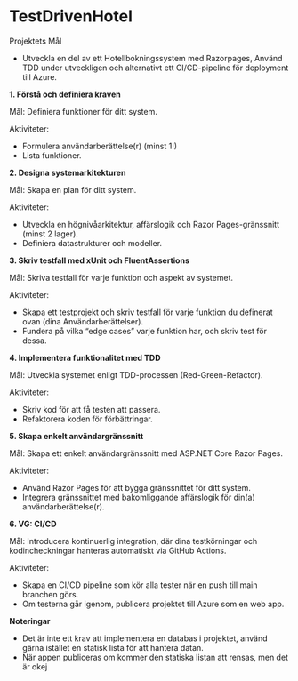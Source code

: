 # TestDrivenHotel
Projektets Mål
- Utveckla en del av ett Hotellbokningssystem med Razorpages, Använd TDD under utveckligen och alternativt ett CI/CD-pipeline för deployment till Azure.

**1. Förstå och definiera kraven**

Mål: Definiera funktioner för ditt system.

Aktiviteter:
- Formulera användarberättelse(r) (minst 1!)
- Lista funktioner.

**2. Designa systemarkitekturen**

Mål: Skapa en plan för ditt system.

Aktiviteter:
- Utveckla en högnivåarkitektur, affärslogik och Razor Pages-gränssnitt (minst 2 lager).
- Definiera datastrukturer och modeller.

**3. Skriv testfall med xUnit och FluentAssertions**

Mål: Skriva testfall för varje funktion och aspekt av systemet.

Aktiviteter:
- Skapa ett testprojekt och skriv testfall för varje funktion du definerat ovan (dina Användarberättelser).
- Fundera på vilka “edge cases” varje funktion har, och skriv test för dessa.

**4. Implementera funktionalitet med TDD**

Mål: Utveckla systemet enligt TDD-processen (Red-Green-Refactor).

Aktiviteter:
- Skriv kod för att få testen att passera.
- Refaktorera koden för förbättringar.

**5. Skapa enkelt användargränssnitt**

Mål: Skapa ett enkelt användargränssnitt med ASP.NET Core Razor Pages.

Aktiviteter:
- Använd Razor Pages för att bygga gränssnittet för ditt system.
- Integrera gränssnittet med bakomliggande affärslogik för din(a) användarberättelse(r).

**6. VG: CI/CD**

Mål: Introducera kontinuerlig integration, där dina testkörningar och kodincheckningar hanteras automatiskt
via GitHub Actions.

Aktiviteter:
- Skapa en CI/CD pipeline som kör alla tester när en push till main branchen görs.
- Om testerna går igenom, publicera projektet till Azure som en web app.

**Noteringar**
- Det är inte ett krav att implementera en databas i projektet, använd gärna istället en statisk lista för att
hantera datan.
- När appen publiceras om kommer den statiska listan att rensas, men det är okej
